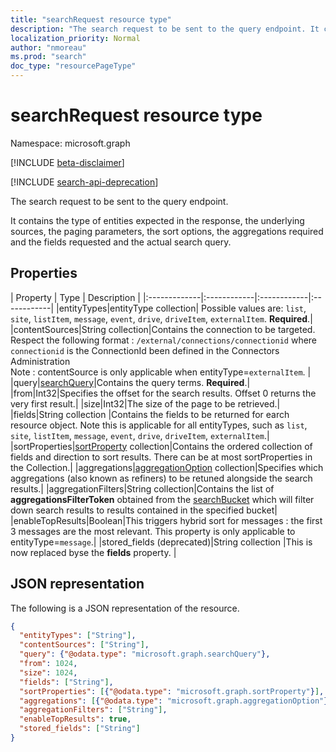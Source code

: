 ```yaml
---
title: "searchRequest resource type"
description: "The search request to be sent to the query endpoint. It contains the type of entities expected in the response, the underlying sources, the paging parameters, the fields request and the actual search query."
localization_priority: Normal
author: "nmoreau"
ms.prod: "search"
doc_type: "resourcePageType"
---
```


# searchRequest resource type

Namespace: microsoft.graph

[!INCLUDE [beta-disclaimer](../../includes/beta-disclaimer.md)]

[!INCLUDE [search-api-deprecation](../../includes/search-api-deprecation.md)]

The search request to be sent to the query endpoint.

It contains the type of entities expected in the response, the underlying sources, the paging parameters, the sort options, the aggregations required and the fields requested and the actual search query.

## Properties

| Property     | Type        | Description |
|:-------------|:------------|:------------|:------------|
|entityTypes|entityType collection| Possible values are: `list`, `site`, `listItem`, `message`, `event`, `drive`, `driveItem`, `externalItem`. **Required**.|
|contentSources|String collection|Contains the connection to be targeted. <br>Respect the following format : `/external/connections/connectionid` where `connectionid` is the ConnectionId been defined in the Connectors Administration <br> Note : contentSource is only applicable when entityType=`externalItem`. |
|query|[searchQuery](searchquery.md)|Contains the query terms. **Required**.|
|from|Int32|Specifies the offset for the search results. Offset 0 returns the very first result.|
|size|Int32|The size of the page to be retrieved.|
|fields|String collection |Contains the fields to be returned for earch resource object. Note this is applicable for all entityTypes, such as `list`, `site`, `listItem`, `message`, `event`, `drive`, `driveItem`, `externalItem`.|
|sortProperties|[sortProperty](sortProperty.md) collection|Contains the ordered collection of fields and direction to sort results. There can be at most sortProperties in the Collection.|
|aggregations|[aggregationOption](aggregationOption.md) collection|Specifies which aggregations (also known as refiners) to be retuned alongside the search results.|
|aggregationFilters|String collection|Contains the list of **aggregationsFilterToken** obtained from the [searchBucket](searchBucket.md) which will filter down search results to results contained in the specified bucket|
|enableTopResults|Boolean|This triggers hybrid sort for messages : the first 3 messages are the most relevant. This property is only applicable to entityType=`message`.|
|stored_fields (deprecated)|String collection |This is now replaced byse the **fields** property. |


## JSON representation

The following is a JSON representation of the resource.

<!-- {
  "blockType": "resource",
  "optionalProperties": [

  ],
  "@odata.type": "microsoft.graph.searchRequest",
  "baseType": null
}-->

```json
{
  "entityTypes": ["String"],
  "contentSources": ["String"],
  "query": {"@odata.type": "microsoft.graph.searchQuery"},
  "from": 1024,
  "size": 1024,
  "fields": ["String"],
  "sortProperties": [{"@odata.type": "microsoft.graph.sortProperty"}],
  "aggregations": [{"@odata.type": "microsoft.graph.aggregationOption"}],
  "aggregationFilters": ["String"],
  "enableTopResults": true,
  "stored_fields": ["String"]
}
```

<!-- uuid: 16cd6b66-4b1a-43a1-adaf-3a886856ed98
2019-02-04 14:57:30 UTC -->
<!-- {
  "type": "#page.annotation",
  "description": "searchRequest resource",
  "keywords": "",
  "section": "documentation",
  "tocPath": ""
}-->


